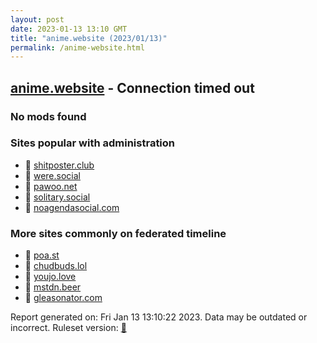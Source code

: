 ```yaml
---
layout: post
date: 2023-01-13 13:10 GMT
title: "anime.website (2023/01/13)"
permalink: /anime-website.html
---
```


## [anime.website](https://anime.website) - Connection timed out

### No mods found

### Sites popular with administration

* 🐘 [shitposter.club](/shitposter-club.html)
* 🐘 [were.social](/were-social.html)
* 🐘 [pawoo.net](/pawoo-net.html)
* 🐘 [solitary.social](/solitary-social.html)
* 🐘 [noagendasocial.com](/noagendasocial-com.html)

### More sites commonly on federated timeline

* 🐘 [poa.st](/poa-st.html)
* 🐘 [chudbuds.lol](/chudbuds-lol.html)
* 🐘 [youjo.love](/youjo-love.html)
* 🐘 [mstdn.beer](/mstdn-beer.html)
* 🐘 [gleasonator.com](/gleasonator-com.html)

Report generated on: Fri Jan 13 13:10:22 2023. Data may be outdated or incorrect.
Ruleset version: [🧁](/version-cupcake)
